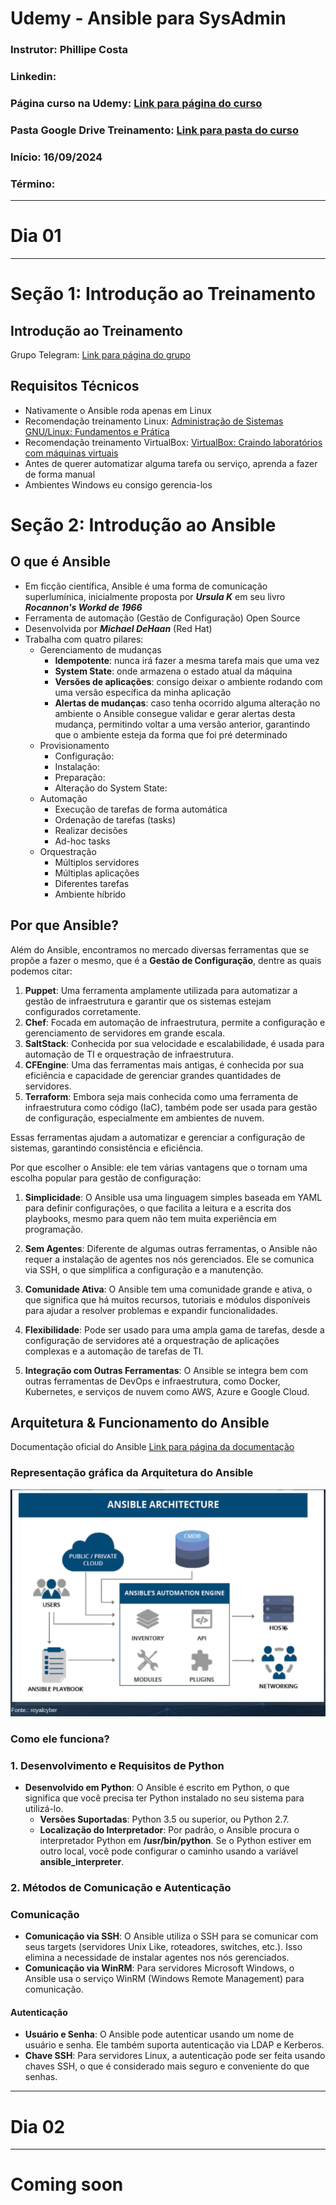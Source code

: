 # Udemy - Ansible para SysAdmin

### **Instrutor**: Phillipe Costa
### **Linkedin**: 
### **Página curso na Udemy**: [Link para página do curso](https://www.udemy.com/course/ansible-para-sysadmin/?couponCode=ST11MT91624A)
### Pasta Google Drive Treinamento: [Link para pasta do curso](https://drive.google.com/drive/folders/1ywcCxGLRNvVvXWHoaUsbqN4OpvNxFlCG?usp=drive_link)
### **Início**: 16/09/2024
### **Término**: 

---
# Dia 01

---
# Seção 1: Introdução ao Treinamento

## Introdução ao Treinamento

Grupo Telegram: [Link para página do grupo](https://t.me/+SBk6LHKdpzeMLiWp)

## Requisitos Técnicos

- Nativamente o Ansible roda apenas em Linux
- Recomendação treinamento Linux: [Administração de Sistemas GNU/Linux: Fundamentos e Prática](https://www.udemy.com/course/adm-so-gnulinux/?referralCode=58F8BE46FFB066C7811A&couponCode=ST11MT91624A)
- Recomendação treinamento VirtualBox: [VirtualBox: Craindo laboratórios com máquinas virtuais](https://www.udemy.com/course/vboxlabs/?referralCode=69393EE188E9A32B5C9B)
- Antes de querer automatizar alguma tarefa ou serviço, aprenda a fazer de forma manual
- Ambientes Windows eu consigo gerencia-los

# Seção 2: Introdução ao Ansible

## O que é Ansible

- Em ficção científica, Ansible é uma forma de comunicação superlumínica, inicialmente proposta por _**Ursula K**_ em seu livro _**Rocannon's Workd de 1966**_
- Ferramenta de automação (Gestão de Configuração) Open Source
- Desenvolvida por _**Michael DeHaan**_ (Red Hat)
- Trabalha com quatro pilares:
    - Gerenciamento de mudanças
        - **Idempotente**: nunca irá fazer a mesma tarefa mais que uma vez
        - **System State**: onde armazena o estado atual da máquina
        - **Versões de aplicações**: consigo deixar o ambiente rodando com uma versão específica da minha aplicação
        - **Alertas de mudanças**: caso tenha ocorrido alguma alteração no ambiente o Ansible consegue validar e gerar alertas desta mudança, permitindo voltar a uma versão anterior, garantindo que o ambiente esteja da forma que foi pré determinado
    - Provisionamento
        - Configuração:
        - Instalação:
        - Preparação:
        - Alteração do System State:
    - Automação
        - Execução de tarefas de forma automática
        - Ordenação de tarefas (tasks)
        - Realizar decisões
        - Ad-hoc tasks
    - Orquestração
        - Múltiplos servidores
        - Múltiplas aplicações
        - Diferentes tarefas
        - Ambiente híbrido

## Por que Ansible?

Além do Ansible, encontramos no mercado diversas ferramentas que se propõe a fazer o mesmo, que é a **Gestão de Configuração**, dentre as quais podemos citar:

1. **Puppet**: Uma ferramenta amplamente utilizada para automatizar a gestão de infraestrutura e garantir que os sistemas estejam configurados corretamente.
2. **Chef**: Focada em automação de infraestrutura, permite a configuração e gerenciamento de servidores em grande escala.
3. **SaltStack**: Conhecida por sua velocidade e escalabilidade, é usada para automação de TI e orquestração de infraestrutura.
4. **CFEngine**: Uma das ferramentas mais antigas, é conhecida por sua eficiência e capacidade de gerenciar grandes quantidades de servidores.
5. **Terraform**: Embora seja mais conhecida como uma ferramenta de infraestrutura como código (IaC), também pode ser usada para gestão de configuração, especialmente em ambientes de nuvem.

Essas ferramentas ajudam a automatizar e gerenciar a configuração de sistemas, garantindo consistência e eficiência.

Por que escolher o Ansible: ele tem várias vantagens que o tornam uma escolha popular para gestão de configuração:

1. **Simplicidade**: O Ansible usa uma linguagem simples baseada em YAML para definir configurações, o que facilita a leitura e a escrita dos playbooks, mesmo para quem não tem muita experiência em programação.

2. **Sem Agentes**: Diferente de algumas outras ferramentas, o Ansible não requer a instalação de agentes nos nós gerenciados. Ele se comunica via SSH, o que simplifica a configuração e a manutenção.

3. **Comunidade Ativa**: O Ansible tem uma comunidade grande e ativa, o que significa que há muitos recursos, tutoriais e módulos disponíveis para ajudar a resolver problemas e expandir funcionalidades.

4. **Flexibilidade**: Pode ser usado para uma ampla gama de tarefas, desde a configuração de servidores até a orquestração de aplicações complexas e a automação de tarefas de TI.

5. **Integração com Outras Ferramentas**: O Ansible se integra bem com outras ferramentas de DevOps e infraestrutura, como Docker, Kubernetes, e serviços de nuvem como AWS, Azure e Google Cloud.

## Arquitetura & Funcionamento do Ansible

Documentação oficial do Ansible [Link para página da documentação](https://docs.ansible.com/)

### Representação gráfica da Arquitetura do Ansible

![img-Imagem da Arquitetura do Ansible](./Imagens/Ansible-Arquitetura.png)

### Como ele funciona?

### 1. **Desenvolvimento e Requisitos de Python**
- **Desenvolvido em Python**: O Ansible é escrito em Python, o que significa que você precisa ter Python instalado no seu sistema para utilizá-lo.
    - **Versões Suportadas**: Python 3.5 ou superior, ou Python 2.7.
    - **Localização do Interpretador**: Por padrão, o Ansible procura o interpretador Python em **/usr/bin/python**. Se o Python estiver em outro local, você pode configurar o caminho usando a variável **ansible_interpreter**.

### 2. **Métodos de Comunicação e Autenticação**

### **Comunicação**
- **Comunicação via SSH**: O Ansible utiliza o SSH para se comunicar com seus targets (servidores Unix Like, roteadores, switches, etc.). Isso elimina a necessidade de instalar agentes nos nós gerenciados.
- **Comunicação via WinRM**: Para servidores Microsoft Windows, o Ansible usa o serviço WinRM (Windows Remote Management) para comunicação.

#### **Autenticação**
- **Usuário e Senha**: O Ansible pode autenticar usando um nome de usuário e senha. Ele também suporta autenticação via LDAP e Kerberos.
- **Chave SSH**: Para servidores Linux, a autenticação pode ser feita usando chaves SSH, o que é considerado mais seguro e conveniente do que senhas.

---
# Dia 02

---
# Coming soon